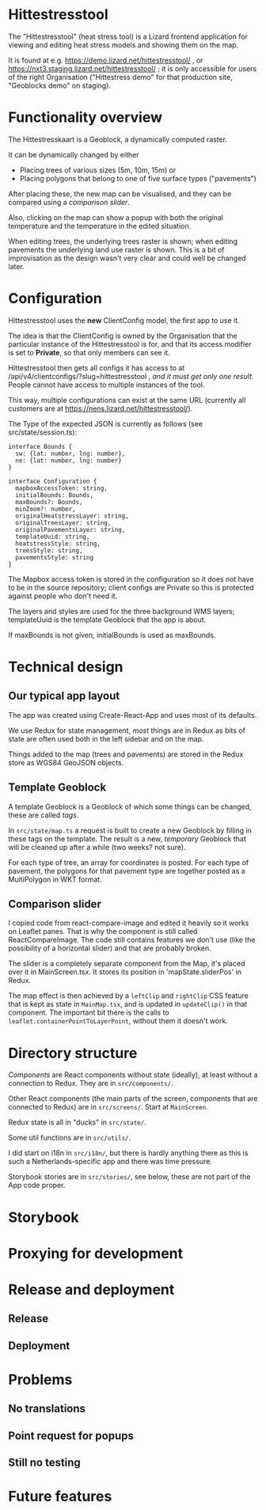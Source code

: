 # Hittestresstool

The "Hittestresstool" (heat stress tool) is a Lizard frontend
application for viewing and editing heat stress models and showing
them on the map.

It is found at e.g. https://demo.lizard.net/hittestresstool/ , or
https://nxt3.staging.lizard.net/hittestresstool/ ; it is only
accessible for users of the right Organisation ("Hittestress demo" for
that production site, "Geoblocks demo" on staging).

# Functionality overview

The Hittestresskaart is a Geoblock, a dynamically computed raster.

It can be dynamically changed by either
- Placing trees of various sizes (5m, 10m, 15m) or
- Placing polygons that belong to one of five surface types ("pavements")

After placing these, the new map can be visualised, and they can be
compared using a *comparison slider*.

Also, clicking on the map can show a popup with both the original
temperature and the temperature in the edited situation.

When editing trees, the underlying trees raster is shown; when editing
pavements the underlying land use raster is shown. This is a bit of
improvisation as the design wasn't very clear and could well be
changed later.

# Configuration

Hittestresstool uses the **new** ClientConfig model, the first app to
use it.

The idea is that the ClientConfig is owned by the Organisation that
the particular instance of the Hittestresstool is for, and that its
access modifier is set to **Private**, so that only members can see
it.

Hittestresstool then gets all configs it has access to at
/api/v4/clientconfigs/?slug=hittestresstool , *and it must get only
one result*. People cannot have access to multiple instances of the tool.

This way, multiple configurations can exist at the same URL (currently
all customers are at https://nens.lizard.net/hittestresstool/).

The Type of the expected JSON is currently as follows (see src/state/session.ts):

```
interface Bounds {
  sw: {lat: number, lng: number},
  ne: {lat: number, lng: number}
}

interface Configuration {
  mapboxAccessToken: string,
  initialBounds: Bounds,
  maxBounds?: Bounds,
  minZoom?: number,
  originalHeatstressLayer: string,
  originalTreesLayer: string,
  originalPavementsLayer: string,
  templateUuid: string,
  heatstressStyle: string,
  treesStyle: string,
  pavementsStyle: string
}
```

The Mapbox access token is stored in the configuration so it does not
have to be in the source repository; client configs are Private so
this is protected against people who don't need it.

The layers and styles are used for the three background WMS layers;
templateUuid is the template Geoblock that the app is about.

If maxBounds is not given, initialBounds is used as maxBounds.

# Technical design

## Our typical app layout

The app was created using Create-React-App and uses most of its defaults.

We use Redux for state management, *most* things are in Redux as bits
of state are often used both in the left sidebar and on the map.

Things added to the map (trees and pavements) are stored in the Redux
store as WGS84 GeoJSON objects.

## Template Geoblock

A template Geoblock is a Geoblock of which some things can be changed, these are called *tags*.

In `src/state/map.ts` a request is built to create a new Geoblock by
filling in these tags on the template. The result is a new,
*temporary* Geoblock that will be cleaned up after a while (two weeks?
not sure).

For each type of tree, an array for coordinates is posted. For each
type of pavement, the polygons for that pavement type are together
posted as a MultiPolygon in WKT format.

## Comparison slider

I copied code from react-compare-image and edited it heavily so it
works on Leaflet panes. That is why the component is still called
ReactCompareImage.  The code still contains features we don't use
(like the possibility of a horizontal slider) and that are probably
broken.

The slider is a completely separate component from the Map, it's
placed over it in MainScreen.tsx. It stores its position in
'mapState.sliderPos' in Redux.

The map effect is then achieved by a `leftClip` and `rightClip` CSS
feature that is kept as state in `MainMap.tsx`, and is updated in
`updateClip()` in that component. The important bit there is the calls
to `leaflet.containerPointToLayerPoint`, without them it doesn't work.

# Directory structure

*Components* are React components without state (ideally), at least
without a connection to Redux. They are in `src/components/`.

Other React components (the main parts of the screen, components that are connected to Redux) are in `src/screens/`. Start at `MainScreen`.

Redux state is all in "ducks" in `src/state/`.

Some util functions are in `src/utils/`.

I did start on i18n in `src/i18n/`, but there is hardly anything there as this is such a Netherlands-specific app and there was time pressure.

Storybook stories are in `src/stories/`, see below, these are not part of the App code proper.

# Storybook

# Proxying for development

# Release and deployment

## Release

## Deployment

# Problems

## No translations

## Point request for popups

## Still no testing

# Future features
